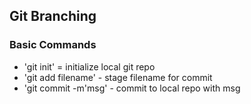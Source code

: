 ## Git Branching

### Basic Commands

* 'git init' = initialize local git repo
* 'git add filename' - stage filename for commit
* 'git commit -m'msg' - commit to local repo with msg